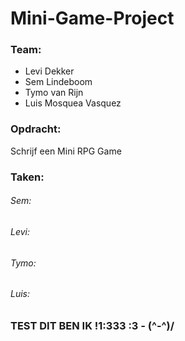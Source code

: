 # Mini-Game-Project

### Team:

- Levi Dekker
- Sem Lindeboom
- Tymo van Rijn
- Luis Mosquea Vasquez

### Opdracht:

Schrijf een Mini RPG Game

### Taken:

###### Sem:

###### Levi:

###### Tymo:

###### Luis:
### TEST DIT BEN IK !1:333 :3 *-* (^-^)/